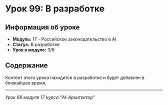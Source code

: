 # Урок 99: В разработке

## Информация об уроке
- **Модуль:** 17 - Российское законодательство в AI
- **Статус:** В разработке
- **Урок в модуле:** 3/6

## Содержание
Контент этого урока находится в разработке и будет добавлен в ближайшее время.

---
*Урок 99 модуля 17 курса "AI-Архитектор"*
